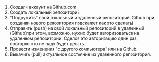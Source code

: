 1. Создали аккаунт на Github.com
2. Создать локальный репозиторий
3. "Подружить" свой локальный и удаленный репозиторий. Github при создании нового репозитория подскажет как это сделать)
4. Отправить (push) на свой локальный репозиторий в удаленный (Github)при этом, возможно, нужно будет авторизоваться на удаленном репозитории. 
Сделов это авторизацию один раз, повторно это не надо будет делать.
5. Провести изменения "с другого компьютера" или на Github.
6. Выкачить (pull) актуальное состояние из удаленного репозитория.